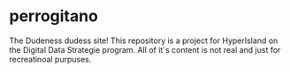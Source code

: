 # perrogitano
The Dudeness dudess site!
This repository is a project for HyperIsland on the Digital Data Strategie program. All of it´s content is not real and just for recreatinoal purpuses. 
